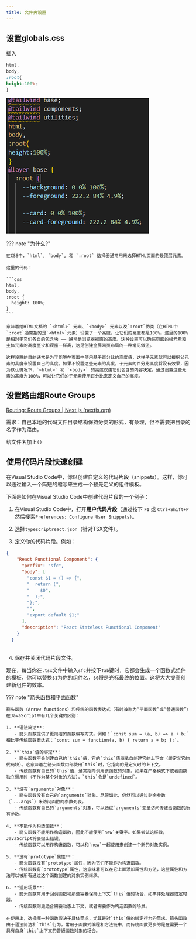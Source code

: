 ```yaml
---
title: 文件夹设置
---
```


## 设置globals.css

插入

```css
html,
body,
:root{
height:100%;
} 
```

![image-20231108173219473](./02-文件夹设置.assets/image-20231108173219473.png) 

??? note "为什么?"

    在CSS中，`html`, `body`, 和 `:root` 选择器通常用来选择HTML页面的最顶层元素。
    
    这里的代码：
    
    ```css
    html,
    body,
    :root {
      height: 100%;
    }
    ```
    
    意味着给HTML文档的 `<html>` 元素、`<body>` 元素以及`:root`伪类（在HTML中`:root`通常指的是`<html>`元素）设置了一个高度，让它们的高度都是100%。这里的100%是相对于它们各自的包含块 —— 通常是浏览器视窗的高度。这种设置可以确保页面的根元素和主体元素的高度至少和视窗一样高，这是创建全屏网页布局的一种常见做法。
    
    这样设置的目的通常是为了能够在页面中使用基于百分比的高度值，这样子元素就可以根据父元素的高度来设置自己的高度。如果不设置这些元素的高度，子元素的百分比高度将没有效果，因为默认情况下，`<html>` 和 `<body>` 的高度仅由它们包含的内容决定。通过设置这些元素的高度为100%，可以让它们的子元素使用百分比来定义自己的高度。

## 设置路由组Route Groups

[Routing: Route Groups | Next.js (nextjs.org)](https://nextjs.org/docs/app/building-your-application/routing/route-groups)

需求：自己本地的代码文件目录结构保持分类的形式，有条理，但不需要把目录的名字作为路由。

给文件名加上`()`



## 使用代码片段快速创建

在Visual Studio Code中，你以创建自定义的代码片段（snippets）。这样，你可以通过输入一个简短的缩写来生成一个预先定义的组件模板。

下面是如何在Visual Studio Code中创建代码片段的一个例子：

1. 在Visual Studio Code中，打开**用户代码片段**（通过按下 `F1` 或 `Ctrl+Shift+P` 然后搜索`Preferences: Configure User Snippets`）。

2. 选择`typescriptreact.json`（针对TSX文件）。

3. 定义你的代码片段。例如：

```json
{
	"React Functional Component": {
	  "prefix": "sfc",
	  "body": [
		"const $1 = () => {",
		"  return (",
		"    $0",
		"  );",
		"};",
		"",
		"export default $1;"
	  ],
	  "description": "React Stateless Functional Component"
	}
  }
  
```

4. 保存并关闭代码片段文件。

现在，每当你在`.tsx`文件中输入`sfc`并按下`Tab`键时，它都会生成一个函数式组件的模板，你可以替换`$1`为你的组件名，`$0`将是光标最终的位置。这将大大提高创建新组件的效率。

??? note "箭头函数和平面函数"

    箭头函数（Arrow functions）和传统的函数表达式（有时被称为“平面函数”或“普通函数”）在JavaScript中有几个关键的区别：
    
    1. **语法简洁**：
       - 箭头函数提供了更简洁的函数编写方式。例如：`const sum = (a, b) => a + b;` 相比于传统函数表达式：`const sum = function(a, b) { return a + b; };`。
    
    2. **`this`值的绑定**：
       - 箭头函数不会创建自己的`this`值，它的`this`值继承自创建它的上下文（即定义它的代码块）。这意味着在箭头函数内部使用`this`时，它指向的是定义时的上下文。
       - 传统函数有自己的`this`值，通常指向调用该函数的对象。如果在严格模式下或者函数独立调用时（不作为某个对象的方法），`this`会是`undefined`。
    
    3. **没有`arguments`对象**：
       - 箭头函数没有自己的`arguments`对象。尽管如此，仍然可以通过剩余参数（`...args`）来访问函数的参数列表。
       - 传统函数有自己的`arguments`对象，可以通过`arguments`变量访问传递给函数的所有参数。
    
    4. **不能作为构造函数**：
       - 箭头函数不能用作构造函数，因此不能使用`new`关键字。如果尝试这样做，JavaScript将会抛出错误。
       - 传统函数可以用作构造函数，可以和`new`一起使用来创建一个新的对象实例。
    
    5. **没有`prototype`属性**：
       - 箭头函数没有`prototype`属性，因为它们不能作为构造函数。
       - 传统函数有`prototype`属性，这意味着可以在它上面添加属性和方法，这些属性和方法可以被所有通过这个函数创建的对象实例继承。
    
    6. **适用场景**：
       - 箭头函数常用于回调函数和那些需要保持上下文`this`值的场合，如事件处理器或定时器。
       - 传统函数则更适合需要动态上下文，或者需要作为构造函数的场景。
    
    在使用上，选择哪一种函数取决于具体需求，尤其是对`this`值的绑定行为的需求。箭头函数由于语法简洁和`this`行为，常用于函数式编程和方法链中，而传统函数更多的是在需要一个具有自身`this`上下文的普通函数对象的场合。

